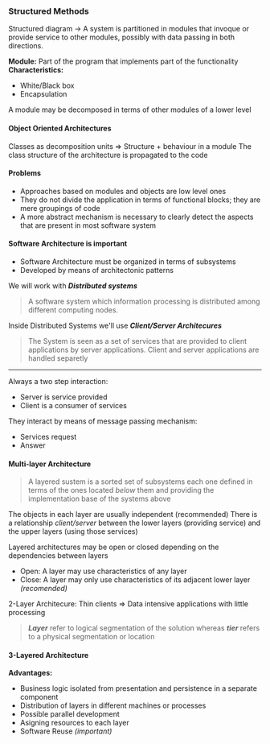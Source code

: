 ### Structured Methods 

Structured diagram -> A system is partitioned in modules that invoque or provide service to other modules, possibly with data passing in both directions.

**Module:** Part of the program that implements part of the functionality
**Characteristics:** 
  + White/Black box
  + Encapsulation

A module may be decomposed in terms of other modules of a lower level

#### Object Oriented Architectures

Classes as decomposition units => Structure + behaviour in a module
The class structure of the architecture is propagated to the code

#### Problems 
+ Approaches based on modules and objects are low level ones
+ They do not divide the application in terms of functional blocks; they are mere groupings of code
+ A more abstract mechanism is necessary to clearly detect the aspects that are present in most software system

#### Software Architecture is important
+ Software Architecture must be organized in terms of subsystems
+ Developed by means of architectonic patterns

We will work with ***Distributed systems*** 
> A software system which information processing is distributed among different computing nodes.

Inside Distributed Systems we'll use ***Client/Server Architecures*** 

> The System is seen as a set of services that are provided to client applications by server applications. Client and server applications are handled separetly

---

Always a two step interaction:
+ Server is service provided 
+ Client is a consumer of services

They interact by means of message passing mechanism:
+ Services request
+ Answer

#### Multi-layer Architecture

> A layered sustem is a sorted set of subsystems each one defined in terms of the ones located *below* them and providing the implementation base of the systems above

The objects in each layer are usually independent (recommended)
There is a relationship *client/server* between the lower layers (providing service) and the upper layers (using those services)

Layered architectures may be open or closed depending on the dependencies between layers
+ Open: A layer may use characteristics of any layer
+ Close: A layer may only use characteristics of its adjacent lower layer *(recomended)*

2-Layer Architecure: Thin clients => Data intensive applications with little processing

> ***Layer*** refer to logical segmentation of the solution whereas ***tier*** refers to a physical segmentation or location

#### 3-Layered Architecture
**Advantages:**
+ Business logic isolated from presentation and persistence in a separate component
+ Distribution of layers in different machines or processes
+ Possible parallel development
+ Asigning resources to each layer
+ Software Reuse *(important)*
































